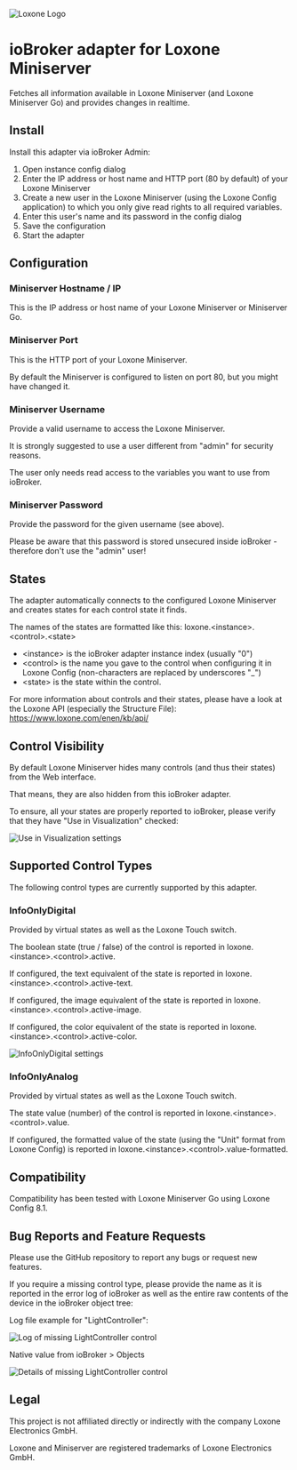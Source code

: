 ![Loxone Logo](admin/loxone.png)

# ioBroker adapter for Loxone Miniserver

Fetches all information available in Loxone Miniserver (and Loxone Miniserver Go) and provides changes in realtime.

## Install

Install this adapter via ioBroker Admin:
1. Open instance config dialog
2. Enter the IP address or host name and HTTP port (80 by default) of your Loxone Miniserver
3. Create a new user in the Loxone Miniserver (using the Loxone Config application) to which you only give read rights to all required variables.
4. Enter this user's name and its password in the config dialog
5. Save the configuration
6. Start the adapter

## Configuration

### Miniserver Hostname / IP

This is the IP address or host name of your Loxone Miniserver or Miniserver Go.

### Miniserver Port

This is the HTTP port of your Loxone Miniserver.

By default the Miniserver is configured to listen on port 80, but you might have changed it.

### Miniserver Username

Provide a valid username to access the Loxone Miniserver.

It is strongly suggested to use a user different from "admin" for security reasons.

The user only needs read access to the variables you want to use from ioBroker.

### Miniserver Password

Provide the password for the given username (see above).

Please be aware that this password is stored unsecured inside ioBroker - therefore don't use the "admin" user!

## States

The adapter automatically connects to the configured Loxone Miniserver and creates states for each control state it finds.

The names of the states are formatted like this: loxone.&lt;instance&gt;.&lt;control&gt;.&lt;state&gt;
- &lt;instance&gt; is the ioBroker adapter instance index (usually "0")
- &lt;control&gt; is the name you gave to the control when configuring it in Loxone Config (non-characters are replaced by underscores "_")
- &lt;state&gt; is the state within the control.

For more information about controls and their states, please have a look at the Loxone API (especially the Structure File): https://www.loxone.com/enen/kb/api/

## Control Visibility

By default Loxone Miniserver hides many controls (and thus their states) from the Web interface.

That means, they are also hidden from this ioBroker adapter.

To ensure, all your states are properly reported to ioBroker, please verify that they have "Use in Visualization" checked:

![Use in Visualization settings](doc/loxone-config-use-in-visualization.png)

## Supported Control Types

The following control types are currently supported by this adapter.

### InfoOnlyDigital

Provided by virtual states as well as the Loxone Touch switch.

The boolean state (true / false) of the control is reported in loxone.&lt;instance&gt;.&lt;control&gt;.active.

If configured, the text equivalent of the state is reported in loxone.&lt;instance&gt;.&lt;control&gt;.active-text.

If configured, the image equivalent of the state is reported in loxone.&lt;instance&gt;.&lt;control&gt;.active-image.

If configured, the color equivalent of the state is reported in loxone.&lt;instance&gt;.&lt;control&gt;.active-color.

![InfoOnlyDigital settings](doc/loxone-config-info-only-digital.png)

### InfoOnlyAnalog

Provided by virtual states as well as the Loxone Touch switch.

The state value (number) of the control is reported in loxone.&lt;instance&gt;.&lt;control&gt;.value.

If configured, the formatted value of the state (using the "Unit" format from Loxone Config) is reported in loxone.&lt;instance&gt;.&lt;control&gt;.value-formatted.

## Compatibility

Compatibility has been tested with Loxone Miniserver Go using Loxone Config 8.1.

## Bug Reports and Feature Requests

Please use the GitHub repository to report any bugs or request new features.

If you require a missing control type, please provide the name as it is reported in the error log of ioBroker as well as the entire raw contents of the device in the ioBroker object tree:

Log file example for "LightController":

![Log of missing LightController control](doc/log-missing-control-type.png)

Native value from ioBroker &gt; Objects

![Details of missing LightController control](doc/details-missing-control-type.png)

## Legal

This project is not affiliated directly or indirectly with the company Loxone Electronics GmbH.

Loxone and Miniserver are registered trademarks of Loxone Electronics GmbH.
